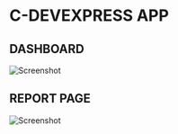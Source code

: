 # C-DEVEXPRESS APP

## DASHBOARD
![Screenshot](https://raw.githubusercontent.com/rslozl/DevExpress-Automation-App/master/pc-1.png)
## REPORT PAGE
![Screenshot](https://raw.githubusercontent.com/rslozl/DevExpress-Automation-App/master/report.png)
